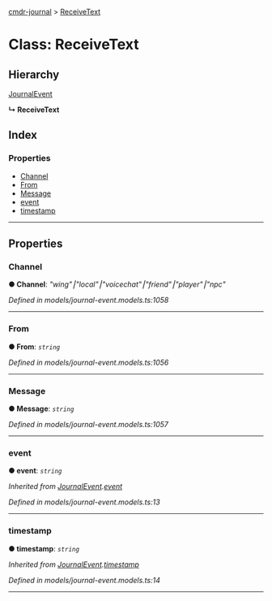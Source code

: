 [cmdr-journal](../README.md) > [ReceiveText](../classes/receivetext.md)



# Class: ReceiveText

## Hierarchy


 [JournalEvent](journalevent.md)

**↳ ReceiveText**







## Index

### Properties

* [Channel](receivetext.md#channel)
* [From](receivetext.md#from)
* [Message](receivetext.md#message)
* [event](receivetext.md#event)
* [timestamp](receivetext.md#timestamp)



---
## Properties
<a id="channel"></a>

###  Channel

**●  Channel**:  *"wing"⎮"local"⎮"voicechat"⎮"friend"⎮"player"⎮"npc"* 

*Defined in models/journal-event.models.ts:1058*





___

<a id="from"></a>

###  From

**●  From**:  *`string`* 

*Defined in models/journal-event.models.ts:1056*





___

<a id="message"></a>

###  Message

**●  Message**:  *`string`* 

*Defined in models/journal-event.models.ts:1057*





___

<a id="event"></a>

###  event

**●  event**:  *`string`* 

*Inherited from [JournalEvent](journalevent.md).[event](journalevent.md#event)*

*Defined in models/journal-event.models.ts:13*





___

<a id="timestamp"></a>

###  timestamp

**●  timestamp**:  *`string`* 

*Inherited from [JournalEvent](journalevent.md).[timestamp](journalevent.md#timestamp)*

*Defined in models/journal-event.models.ts:14*





___


